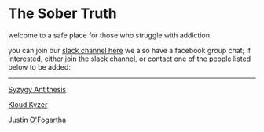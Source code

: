 # The Sober Truth 
welcome to a safe place for those who struggle with addiction

you can join our [slack channel here](http://thesobertruth.slack.com)
we also have a facebook group chat; if interested, either join the slack 
channel, or contact one of the people listed below to be added: 

---
[Syzygy Antithesis](https://facebook.com/syzygy.antithesis)
&nbsp;

[Kloud Kyzer](https://www.facebook.com/Razor.Slit.SS)
&nbsp;

[Justin O'Fogartha](https://www.facebook.com/justin.ofogartha)
